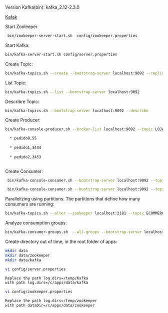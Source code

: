 Version Kafka(bin): kafka_2.12-2.3.0

[Kafak](https://kafka.apache.org/downloads)

Start Zooleeper
```sh
 bin/zookeeper-server-start.sh  config/zookeeper.properties
 ```
 
Start Kafka:
```sh
bin/kafka-server-start.sh config/server.properties
```

Create Topic:
```sh
bin/kafka-topics.sh --create --bootstrap-server localhost:9092 --replication-factor 1 --partitions 1 --topic LOJA_NOVO_PEDIDO
```

List Topic:
```sh
bin/kafka-topics.sh --list --bootstrap-server localhost:9092
```

Describre Topic:
```sh
bin/kafka-topics.sh --bootstrap-server localhost:9092 --describe
```

Create Producer:
```sh
bin/kafka-console-producer.sh --broker-list localhost:9092 --topic LOJA_NOVO_PEDIDO
```
```sh
  * pedido0,55
  
  * pedido1,3434
  
  * pedido2,3453
  
```
  
  
Create Consumer:
```sh
 bin/kafka-console-consumer.sh --bootstrap-server localhost:9092 --topic LOJA_NOVO_PEDIDO --from-beginning
 ```
```sh
 bin/kafka-console-consumer.sh --bootstrap-server localhost:9092 --topic ECOMMERCE_NEW_ORDER --from-beginning
 ```

 
Parallelizing using partitions. The partitions that define how many consumers are running:
```sh
bin/kafka-topics.sh --alter --zookeeper localhost:2181 --topic ECOMMERCE_NEW_ORDER --partitions 3
 ```



Analyze consumption groups:
```sh
bin/kafka-consumer-groups.sh  --all-groups --bootstrap-server localhost:9092 --describe
```


Create directory out of time, in the root folder of apps:
```sh
mkdir data
mkdir data/zookeeper
mkdir data/kafka

vi config/server.properties

Replace the path log.dirs=/temp/Kafka 
with path log.dirs=/c/apps/data/kafka

vi config/zookeeper.properties

Replace the path log.dirs=/temp/zookeeper 
with path dataDir=/c/apps/data/zookeeper
```




  
